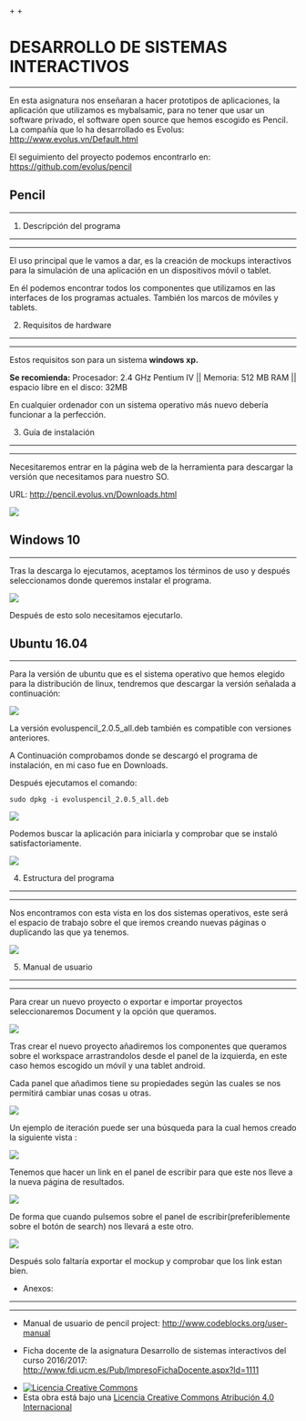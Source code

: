 +<!--Creado y editado por Alberto Márquez Gómez -->
+<!--
+Esta obra está bajo una licencia Licencia Creative Commons Atribución 4.0 Internacional. 
+Licencia: http://creativecommons.org/licenses/by/4.0/
+-->


**DESARROLLO DE SISTEMAS INTERACTIVOS**
===================================


----------
									

En esta asignatura nos enseñaran a hacer prototipos de aplicaciones, la aplicación que utilizamos es mybalsamic, para no tener que usar un software privado, el software open source que hemos escogido es Pencil. 
La compañía que lo ha desarrollado es Evolus: http://www.evolus.vn/Default.html

El seguimiento del proyecto podemos encontrarlo en:  https://github.com/evolus/pencil

**Pencil**
------


----------


	



1. Descripción del programa
---------------------------


----------
El uso principal que le vamos a dar, es la creación de mockups interactivos para la simulación de una aplicación en un dispositivos móvil o tablet. 

En él podemos encontrar todos los componentes que utilizamos en las interfaces de los programas actuales. También los marcos de móviles y tablets.


2. Requisitos de hardware
-------------------------
----------
Estos requisitos son para un sistema **windows xp.**

**Se recomienda:**
Procesador: 2.4 GHz Pentium IV || Memoria: 512 MB RAM || espacio libre en el disco: 32MB

En cualquier ordenador con un sistema operativo más nuevo debería funcionar a la perfección. 


3. Guía de instalación
----------------------
----------
Necesitaremos entrar en la página web de la herramienta para descargar la versión que necesitamos para nuestro SO.

URL: http://pencil.evolus.vn/Downloads.html

![](https://github.com/LibreLabUCM/LiberarFdI/blob/master/Desarrollo%20de%20Sistemas%20Interactivos/images/Captura.PNG)

**Windows 10**
----------


----------


Tras la descarga lo ejecutamos, aceptamos los términos de uso y después seleccionamos donde queremos instalar el programa.

![](https://github.com/LibreLabUCM/LiberarFdI/blob/master/Desarrollo%20de%20Sistemas%20Interactivos/images/Captura1.PNG)

Después de esto solo necesitamos ejecutarlo.

**Ubuntu 16.04**
------------


----------

Para la versión de ubuntu que es el sistema operativo que hemos elegido para la distribución de linux, tendremos que descargar la versión señalada  a continuación: 


![](https://github.com/LibreLabUCM/LiberarFdI/blob/master/Desarrollo%20de%20Sistemas%20Interactivos/images/Captura2.PNG)

La versión evoluspencil_2.0.5_all.deb también es compatible con versiones anteriores.

A Continuación comprobamos donde se descargó el programa de instalación, en mi caso fue en  Downloads.

Después ejecutamos el comando:

	sudo dpkg -i evoluspencil_2.0.5_all.deb


![](https://github.com/LibreLabUCM/LiberarFdI/blob/master/Desarrollo%20de%20Sistemas%20Interactivos/images/Captura3.PNG)

Podemos buscar la aplicación para iniciarla y comprobar que se instaló satisfactoriamente.


![](https://github.com/LibreLabUCM/LiberarFdI/blob/master/Desarrollo%20de%20Sistemas%20Interactivos/images/Captura4.PNG)


4. Estructura del programa
--------------------
----------
Nos encontramos con esta vista en los dos sistemas operativos, este será el espacio de trabajo sobre el que iremos creando nuevas páginas o duplicando las que ya tenemos.

![](https://github.com/LibreLabUCM/LiberarFdI/blob/master/Desarrollo%20de%20Sistemas%20Interactivos/images/Captura5.PNG)

5. Manual de usuario
--------------------
----------
Para crear un nuevo proyecto o exportar e importar proyectos seleccionaremos Document y la opción que queramos.


![](https://github.com/LibreLabUCM/LiberarFdI/blob/master/Desarrollo%20de%20Sistemas%20Interactivos/images/Captura6.PNG)

Tras crear el nuevo proyecto añadiremos los componentes que queramos sobre el workspace arrastrandolos desde el panel de la izquierda, en este caso hemos escogido un móvil y una tablet android.

Cada panel que añadimos tiene su propiedades según las cuales se nos permitirá cambiar unas cosas u otras.


![](https://github.com/LibreLabUCM/LiberarFdI/blob/master/Desarrollo%20de%20Sistemas%20Interactivos/images/Captura7.PNG)

Un ejemplo de iteración puede ser una búsqueda para la cual hemos creado la siguiente vista :

![](https://github.com/LibreLabUCM/LiberarFdI/blob/master/Desarrollo%20de%20Sistemas%20Interactivos/images/Captura8.PNG)

Tenemos que hacer un link en el panel de escribir para que este nos lleve a la nueva página de resultados.

![](https://github.com/LibreLabUCM/LiberarFdI/blob/master/Desarrollo%20de%20Sistemas%20Interactivos/images/Captura9.PNG)

De forma que cuando pulsemos sobre el panel de escribir(preferiblemente sobre el botón de search) nos llevará a este otro.
 
![](https://github.com/LibreLabUCM/LiberarFdI/blob/master/Desarrollo%20de%20Sistemas%20Interactivos/images/Captura10.PNG)

Después solo faltaría exportar el mockup y comprobar que los link estan bien. 


 - Anexos:
----------------------
----------
 - Manual de usuario de pencil project: 
   http://www.codeblocks.org/user-manual
   
   
 -  Ficha docente de la asignatura Desarrollo de sistemas interactivos
   del curso 2016/2017:
   http://www.fdi.ucm.es/Pub/ImpresoFichaDocente.aspx?Id=1111

+ [![Licencia Creative Commons](https://i.creativecommons.org/l/by/4.0/88x31.png)](http://creativecommons.org/licenses/by/4.0/)
+ Esta obra está bajo una  [Licencia Creative Commons Atribución 4.0 Internacional](http://creativecommons.org/licenses/by/4.0/)
